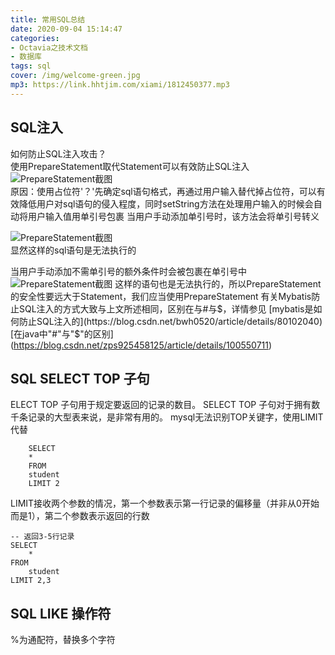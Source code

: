 ```yaml
---
title: 常用SQL总结
date: 2020-09-04 15:14:47
categories:
- Octavia之技术文档
- 数据库
tags: sql
cover: /img/welcome-green.jpg
mp3: https://link.hhtjim.com/xiami/1812450377.mp3
---
```


##  SQL注入
如何防止SQL注入攻击？<br>
使用PrepareStatement取代Statement可以有效防止SQL注入<br>
 ![PrepareStatement截图](http://note.youdao.com/yws/res/856/WEBRESOURCE66b4f3d5774e5af2aca9414e94f9288c)  
原因：使用占位符'？'先确定sql语句格式，再通过用户输入替代掉占位符，可以有效降低用户对sql语句的侵入程度，同时setString方法在处理用户输入的时候会自动将用户输入值用单引号包裹
当用户手动添加单引号时，该方法会将单引号转义

 ![PrepareStatement截图](http://note.youdao.com/yws/res/867/WEBRESOURCEcc210820d5fa2903cfe9ca7ee4216ed2)  
显然这样的sql语句是无法执行的<br>

当用户手动添加不需单引号的额外条件时会被包裹在单引号中
![PrepareStatement截图](http://note.youdao.com/yws/res/873/WEBRESOURCEb474737e27fb176f994ab4f9d74f4351)
这样的语句也是无法执行的，所以PrepareStatement的安全性要远大于Statement，我们应当使用PrepareStatement
有关Mybatis防止SQL注入的方式大致与上文所述相同，区别在与#与$，详情参见
[mybatis是如何防止SQL注入的](https://blog.csdn.net/bwh0520/article/details/80102040)
[在java中"#"与"$"的区别](https://blog.csdn.net/zps925458125/article/details/100550711)

## SQL SELECT TOP 子句
ELECT TOP 子句用于规定要返回的记录的数目。
SELECT TOP 子句对于拥有数千条记录的大型表来说，是非常有用的。
mysql无法识别TOP关键字，使用LIMIT代替
```
    SELECT
   	*
    FROM
   	student
    LIMIT 2
```
LIMIT接收两个参数的情况，第一个参数表示第一行记录的偏移量（并非从0开始而是1），第二个参数表示返回的行数
```
-- 返回3-5行记录
SELECT
	*
FROM
	student
LIMIT 2,3
```
## SQL LIKE 操作符
%为通配符，替换多个字符
